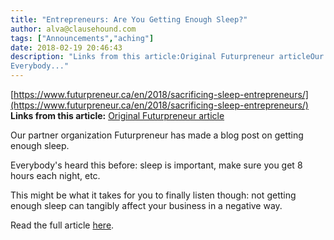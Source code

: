 ```yaml
---
title: "Entrepreneurs: Are You Getting Enough Sleep?"
author: alva@clausehound.com
tags: ["Announcements","aching"]
date: 2018-02-19 20:46:43
description: "Links from this article:Original Futurpreneur articleOur partner organization Futurpreneur has made a blog post on getting enough sleep.
Everybody..."
---
```


[https://www.futurpreneur.ca/en/2018/sacrificing-sleep-entrepreneurs/](https://www.futurpreneur.ca/en/2018/sacrificing-sleep-entrepreneurs/)
**Links from this article:**
[Original Futurpreneur article](https://www.futurpreneur.ca/en/2018/sacrificing-sleep-entrepreneurs/)

Our partner organization Futurpreneur has made a blog post on getting enough sleep.

Everybody's heard this before: sleep is important, make sure you get 8 hours each night, etc.

This might be what it takes for you to finally listen though: not getting enough sleep can tangibly affect your business in a negative way.

Read the full article [here](https://www.futurpreneur.ca/en/2018/sacrificing-sleep-entrepreneurs/).